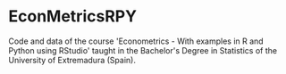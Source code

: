 # EconMetricsRPY
Code and data of the course 'Econometrics - With examples in R and Python using RStudio' taught in the Bachelor's Degree in Statistics of the University of Extremadura (Spain).
